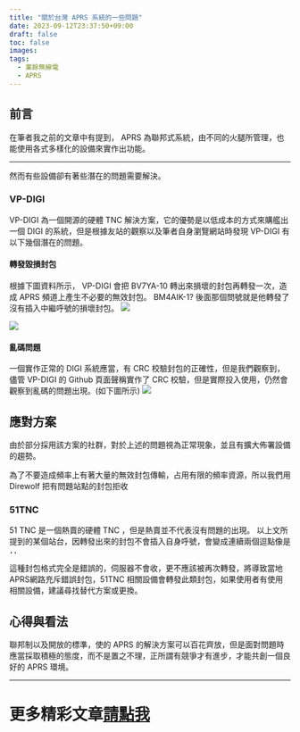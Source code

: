 ```yaml
---
title: "關於台灣 APRS 系統的一些問題"
date: 2023-09-12T23:37:50+09:00
draft: false
toc: false
images:
tags:
  - 業餘無線電
  - APRS
---
```

## 前言
在筆者我之前的文章中有提到， APRS 為聯邦式系統，由不同的火腿所管理，也能使用各式多樣化的設備來實作出功能。
***
然而有些設備卻有著些潛在的問題需要解決。
### VP-DIGI
VP-DIGI 為一個開源的硬體 TNC 解決方案，它的優勢是以低成本的方式來購艦出一個 DIGI 的系統，但是根據友站的觀察以及筆者自身瀏覽網站時發現 VP-DIGI 有以下幾個潛在的問題。
#### 轉發毀損封包
根據下圖資料所示， VP-DIGI 會把 BV7YA-10 轉出來損壞的封包再轉發一次，造成 APRS 頻道上產生不必要的無效封包。
BM4AIK-1? 後面那個問號就是他轉發了沒有插入中繼呼號的損壞封包。
![](https://hackmd.io/_uploads/rJoabkCRh.jpg)

![](https://hackmd.io/_uploads/Hk9pbJARh.jpg)
#### 亂碼問題

一個實作正常的 DIGI 系統應當，有 CRC 校驗封包的正確性，但是我們觀察到，儘管 VP-DIGI 的 Github 頁面聲稱實作了 CRC 校驗，但是實際投入使用，仍然會觀察到亂碼的問題出現。(如下圖所示)
![](https://hackmd.io/_uploads/SkSDceAA3.jpg)
## 應對方案
由於部分採用該方案的社群，對於上述的問題視為正常現象，並且有擴大佈署設備的趨勢。

為了不要造成頻率上有著大量的無效封包傳輸，占用有限的頻率資源，所以我們用 Direwolf 把有問題站點的封包拒收

### 51TNC
51 TNC 是一個熱賣的硬體 TNC ，但是熱賣並不代表沒有問題的出現。
以上文所提到的某個站台，因轉發出來的封包不會插入自身呼號，會變成連續兩個逗點像是 `,,`

這種封包格式完全是錯誤的，伺服器不會收，更不應該被再次轉發，將導致當地APRS網路充斥錯誤封包，51TNC 相關設備會轉發此類封包，如果使用者有使用相關設備，建議尋找替代方案或更換。

## 心得與看法
聯邦制以及開放的標準，使的 APRS 的解決方案可以百花齊放，但是面對問題時應當採取積極的態度，而不是置之不理，正所謂有競爭才有進步，才能共創一個良好的 APRS 環境。
***
# 更多精彩文章[請點我](https://yakumo.tw/tags/%E6%A5%AD%E9%A4%98%E7%84%A1%E7%B7%9A%E9%9B%BB/)